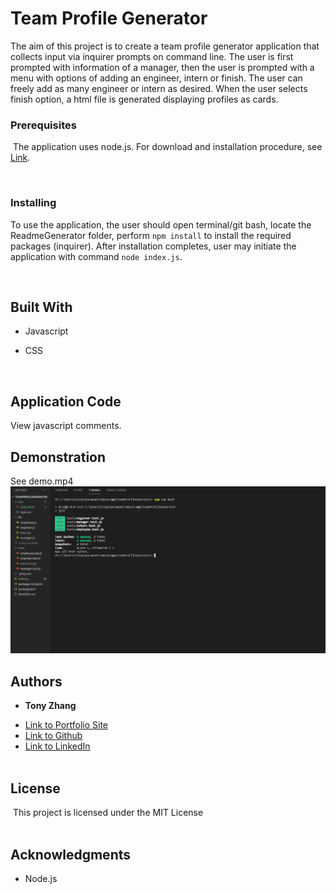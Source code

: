 # Team Profile Generator
The aim of this project is to create a team profile generator application that collects input via inquirer prompts on command line. The user is first prompted with information of a manager, then the user is prompted with a menu with options of adding an engineer, intern or finish. The user can freely add as many engineer or intern as desired. When the user selects finish option, a html file is generated displaying profiles as cards.
​
<br/>

### Prerequisites
​
The application uses node.js. For download and installation procedure, see [Link](https://nodejs.org/en/download/).


<br/>

### Installing

To use the application, the user should open terminal/git bash, locate the ReadmeGenerator folder, perform ```npm install``` to install the required packages (inquirer). After installation completes, user may initiate the application with command ```node index.js```.

<br/>

## Built With

* Javascript

* CSS

​<br/>

## Application Code

View javascript comments.

## Demonstration

See demo.mp4
[![Demo.mp4](images/thumbnail.png)](https://youtu.be/qeQaUVta9OU)


## Authors

* **Tony Zhang** 
- [Link to Portfolio Site](https://tonyzyt9947.github.io/PersonalPortfolio/)
- [Link to Github](https://github.com/Tonyzyt9947)
- [Link to LinkedIn](https://www.linkedin.com/in/tony-zhang-61670421b/)
​
<br/><br/>

## License
​
This project is licensed under the MIT License 
​
<br/><br/>
## Acknowledgments
* Node.js 
